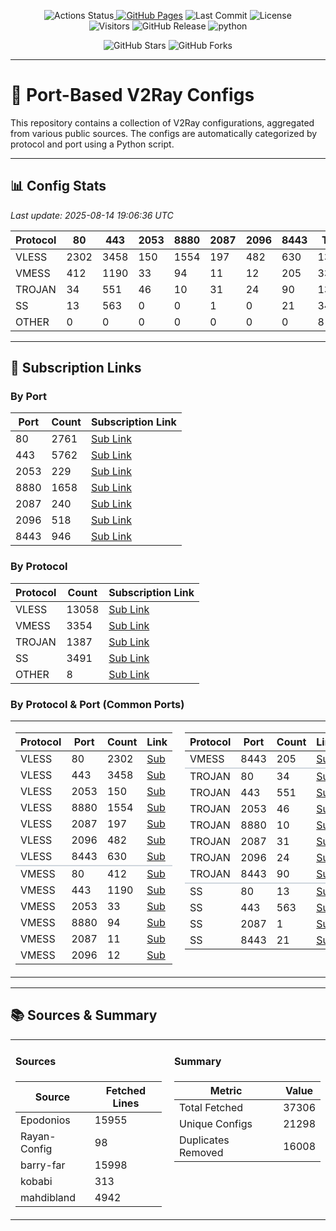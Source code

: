 <p align="center"><!-- Row 1: Core Status Badges -->
  <img src="https://img.shields.io/github/actions/workflow/status/hamedcode/port-based-v2ray-configs/main.yml?style=for-the-badge&logo=githubactions&logoColor=white" alt="Actions Status"><a href="https://hamedcode.github.io/port-based-v2ray-configs/" target="_blank">
    <img src="https://img.shields.io/badge/github%20pages-121013?style=for-the-badge&logo=github&logoColor=white" alt="GitHub Pages"></a>
  <img src="https://img.shields.io/github/last-commit/hamedcode/port-based-v2ray-configs?style=for-the-badge&logo=git&logoColor=white" alt="Last Commit">
  <img src="https://img.shields.io/github/license/hamedcode/port-based-v2ray-configs?style=for-the-badge" alt="License"><br><!-- Row 2: Stats & Social Badges -->
  <img src="https://komarev.com/ghpvc/?username=hamedcode&repo=port-based-v2ray-configs&color=blue&style=for-the-badge" alt="Visitors">
  <img alt="GitHub Release" src="https://img.shields.io/github/v/release/hamedcode/port-based-v2ray-configs?style=for-the-badge">
  <img src="https://img.shields.io/badge/Python-14354C?style=for-the-badge&logo=python&logoColor=white" alt="python">
  
<p align="center"><!-- Row 3: Core Status Badges -->
  <img src="https://img.shields.io/github/stars/hamedcode/port-based-v2ray-configs?style=social" alt="GitHub Stars">
  <img src="https://img.shields.io/github/forks/hamedcode/port-based-v2ray-configs?style=social" alt="GitHub Forks"></p>


---

# 💠 Port-Based V2Ray Configs

This repository contains a collection of V2Ray configurations, aggregated from various public sources. The configs are automatically categorized by protocol and port using a Python script.

---

## 📊 Config Stats

<!-- START-STATS -->
_Last update: 2025-08-14 19:06:36 UTC_

| Protocol | 80 | 443 | 2053 | 8880 | 2087 | 2096 | 8443 | Total |
|---|---|---|---|---|---|---|---|---|
| VLESS | 2302 | 3458 | 150 | 1554 | 197 | 482 | 630 | 13058 |
| VMESS | 412 | 1190 | 33 | 94 | 11 | 12 | 205 | 3354 |
| TROJAN | 34 | 551 | 46 | 10 | 31 | 24 | 90 | 1387 |
| SS | 13 | 563 | 0 | 0 | 1 | 0 | 21 | 3491 |
| OTHER | 0 | 0 | 0 | 0 | 0 | 0 | 0 | 8 |
<!-- END-STATS -->

---

## 🔗 Subscription Links

<!-- START-LINKS -->
### By Port
| Port | Count | Subscription Link |
|---|---|---|
| 80 | 2761 | [Sub Link](https://raw.githubusercontent.com/hamedcode/port-based-v2ray-configs/main/sub/port_80.txt) |
| 443 | 5762 | [Sub Link](https://raw.githubusercontent.com/hamedcode/port-based-v2ray-configs/main/sub/port_443.txt) |
| 2053 | 229 | [Sub Link](https://raw.githubusercontent.com/hamedcode/port-based-v2ray-configs/main/sub/port_2053.txt) |
| 8880 | 1658 | [Sub Link](https://raw.githubusercontent.com/hamedcode/port-based-v2ray-configs/main/sub/port_8880.txt) |
| 2087 | 240 | [Sub Link](https://raw.githubusercontent.com/hamedcode/port-based-v2ray-configs/main/sub/port_2087.txt) |
| 2096 | 518 | [Sub Link](https://raw.githubusercontent.com/hamedcode/port-based-v2ray-configs/main/sub/port_2096.txt) |
| 8443 | 946 | [Sub Link](https://raw.githubusercontent.com/hamedcode/port-based-v2ray-configs/main/sub/port_8443.txt) |

### By Protocol
| Protocol | Count | Subscription Link |
|---|---|---|
| VLESS | 13058 | [Sub Link](https://raw.githubusercontent.com/hamedcode/port-based-v2ray-configs/main/sub/vless.txt) |
| VMESS | 3354 | [Sub Link](https://raw.githubusercontent.com/hamedcode/port-based-v2ray-configs/main/sub/vmess.txt) |
| TROJAN | 1387 | [Sub Link](https://raw.githubusercontent.com/hamedcode/port-based-v2ray-configs/main/sub/trojan.txt) |
| SS | 3491 | [Sub Link](https://raw.githubusercontent.com/hamedcode/port-based-v2ray-configs/main/sub/ss.txt) |
| OTHER | 8 | [Sub Link](https://raw.githubusercontent.com/hamedcode/port-based-v2ray-configs/main/sub/other.txt) |

### By Protocol & Port (Common Ports)

<table width="100%" style="border: none; border-collapse: collapse;">
  <tr style="background-color: transparent;">
    <td width="50%" valign="top" style="border: none; padding-right: 10px;">
      <table><thead><tr><th>Protocol</th><th>Port</th><th>Count</th><th>Link</th></tr></thead><tbody><tr><td>VLESS</td><td>80</td><td>2302</td><td><a href="https://raw.githubusercontent.com/hamedcode/port-based-v2ray-configs/main/detailed/vless/80.txt">Sub</a></td></tr><tr><td>VLESS</td><td>443</td><td>3458</td><td><a href="https://raw.githubusercontent.com/hamedcode/port-based-v2ray-configs/main/detailed/vless/443.txt">Sub</a></td></tr><tr><td>VLESS</td><td>2053</td><td>150</td><td><a href="https://raw.githubusercontent.com/hamedcode/port-based-v2ray-configs/main/detailed/vless/2053.txt">Sub</a></td></tr><tr><td>VLESS</td><td>8880</td><td>1554</td><td><a href="https://raw.githubusercontent.com/hamedcode/port-based-v2ray-configs/main/detailed/vless/8880.txt">Sub</a></td></tr><tr><td>VLESS</td><td>2087</td><td>197</td><td><a href="https://raw.githubusercontent.com/hamedcode/port-based-v2ray-configs/main/detailed/vless/2087.txt">Sub</a></td></tr><tr><td>VLESS</td><td>2096</td><td>482</td><td><a href="https://raw.githubusercontent.com/hamedcode/port-based-v2ray-configs/main/detailed/vless/2096.txt">Sub</a></td></tr><tr><td>VLESS</td><td>8443</td><td>630</td><td><a href="https://raw.githubusercontent.com/hamedcode/port-based-v2ray-configs/main/detailed/vless/8443.txt">Sub</a></td></tr><tr style="border-top: 2px solid #d0d7de;"><td>VMESS</td><td>80</td><td>412</td><td><a href="https://raw.githubusercontent.com/hamedcode/port-based-v2ray-configs/main/detailed/vmess/80.txt">Sub</a></td></tr><tr><td>VMESS</td><td>443</td><td>1190</td><td><a href="https://raw.githubusercontent.com/hamedcode/port-based-v2ray-configs/main/detailed/vmess/443.txt">Sub</a></td></tr><tr><td>VMESS</td><td>2053</td><td>33</td><td><a href="https://raw.githubusercontent.com/hamedcode/port-based-v2ray-configs/main/detailed/vmess/2053.txt">Sub</a></td></tr><tr><td>VMESS</td><td>8880</td><td>94</td><td><a href="https://raw.githubusercontent.com/hamedcode/port-based-v2ray-configs/main/detailed/vmess/8880.txt">Sub</a></td></tr><tr><td>VMESS</td><td>2087</td><td>11</td><td><a href="https://raw.githubusercontent.com/hamedcode/port-based-v2ray-configs/main/detailed/vmess/2087.txt">Sub</a></td></tr><tr><td>VMESS</td><td>2096</td><td>12</td><td><a href="https://raw.githubusercontent.com/hamedcode/port-based-v2ray-configs/main/detailed/vmess/2096.txt">Sub</a></td></tr></tbody></table>
    </td>
    <td width="50%" valign="top" style="border: none; padding-left: 10px;">
      <table><thead><tr><th>Protocol</th><th>Port</th><th>Count</th><th>Link</th></tr></thead><tbody><tr><td>VMESS</td><td>8443</td><td>205</td><td><a href="https://raw.githubusercontent.com/hamedcode/port-based-v2ray-configs/main/detailed/vmess/8443.txt">Sub</a></td></tr><tr style="border-top: 2px solid #d0d7de;"><td>TROJAN</td><td>80</td><td>34</td><td><a href="https://raw.githubusercontent.com/hamedcode/port-based-v2ray-configs/main/detailed/trojan/80.txt">Sub</a></td></tr><tr><td>TROJAN</td><td>443</td><td>551</td><td><a href="https://raw.githubusercontent.com/hamedcode/port-based-v2ray-configs/main/detailed/trojan/443.txt">Sub</a></td></tr><tr><td>TROJAN</td><td>2053</td><td>46</td><td><a href="https://raw.githubusercontent.com/hamedcode/port-based-v2ray-configs/main/detailed/trojan/2053.txt">Sub</a></td></tr><tr><td>TROJAN</td><td>8880</td><td>10</td><td><a href="https://raw.githubusercontent.com/hamedcode/port-based-v2ray-configs/main/detailed/trojan/8880.txt">Sub</a></td></tr><tr><td>TROJAN</td><td>2087</td><td>31</td><td><a href="https://raw.githubusercontent.com/hamedcode/port-based-v2ray-configs/main/detailed/trojan/2087.txt">Sub</a></td></tr><tr><td>TROJAN</td><td>2096</td><td>24</td><td><a href="https://raw.githubusercontent.com/hamedcode/port-based-v2ray-configs/main/detailed/trojan/2096.txt">Sub</a></td></tr><tr><td>TROJAN</td><td>8443</td><td>90</td><td><a href="https://raw.githubusercontent.com/hamedcode/port-based-v2ray-configs/main/detailed/trojan/8443.txt">Sub</a></td></tr><tr style="border-top: 2px solid #d0d7de;"><td>SS</td><td>80</td><td>13</td><td><a href="https://raw.githubusercontent.com/hamedcode/port-based-v2ray-configs/main/detailed/ss/80.txt">Sub</a></td></tr><tr><td>SS</td><td>443</td><td>563</td><td><a href="https://raw.githubusercontent.com/hamedcode/port-based-v2ray-configs/main/detailed/ss/443.txt">Sub</a></td></tr><tr><td>SS</td><td>2087</td><td>1</td><td><a href="https://raw.githubusercontent.com/hamedcode/port-based-v2ray-configs/main/detailed/ss/2087.txt">Sub</a></td></tr><tr><td>SS</td><td>8443</td><td>21</td><td><a href="https://raw.githubusercontent.com/hamedcode/port-based-v2ray-configs/main/detailed/ss/8443.txt">Sub</a></td></tr></tbody></table>
    </td>
  </tr>
</table>

<!-- END-LINKS -->

---

## 📚 Sources & Summary

<!-- START-SOURCES -->

<table width="100%" style="border: none; border-collapse: collapse;">
  <tr style="background-color: transparent;">
    <td width="50%" valign="top" style="border: none; padding-right: 10px;">
      <h4>Sources</h4>
      <table><thead><tr><th>Source</th><th>Fetched Lines</th></tr></thead><tbody><tr><td>Epodonios</td><td>15955</td></tr><tr><td>Rayan-Config</td><td>98</td></tr><tr><td>barry-far</td><td>15998</td></tr><tr><td>kobabi</td><td>313</td></tr><tr><td>mahdibland</td><td>4942</td></tr></tbody></table>
    </td>
    <td width="50%" valign="top" style="border: none; padding-left: 10px;">
      <h4>Summary</h4>
      <table><thead><tr><th>Metric</th><th>Value</th></tr></thead><tbody><tr><td>Total Fetched</td><td>37306</td></tr><tr><td>Unique Configs</td><td>21298</td></tr><tr><td>Duplicates Removed</td><td>16008</td></tr></tbody></table>
    </td>
  </tr>
</table>

<!-- END-SOURCES -->

